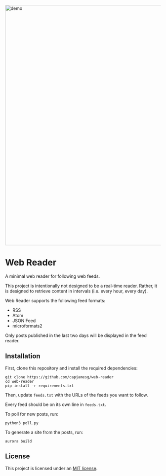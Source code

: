 <img width="779" alt="demo" src="https://github.com/capjamesg/web-reader/assets/37276661/610188cb-d035-40dc-8990-a1b7b908fa2f">

# Web Reader

A minimal web reader for following web feeds.

This project is intentionally not designed to be a real-time reader. Rather, it is designed to retrieve content in intervals (i.e. every hour, every day).

Web Reader supports the following feed formats:

- RSS
- Atom
- JSON Feed
- microformats2

Only posts published in the last two days will be displayed in the feed reader.

## Installation

First, clone this repository and install the required dependencies:

```
git clone https://github.com/capjamesg/web-reader
cd web-reader
pip install -r requirements.txt
```

Then, update `feeds.txt` with the URLs of the feeds you want to follow.

Every feed should be on its own line in `feeds.txt`.

To poll for new posts, run:

```
python3 poll.py
```

To generate a site from the posts, run:

```
aurora build
```

## License

This project is licensed under an [MIT license](LICENSE).
